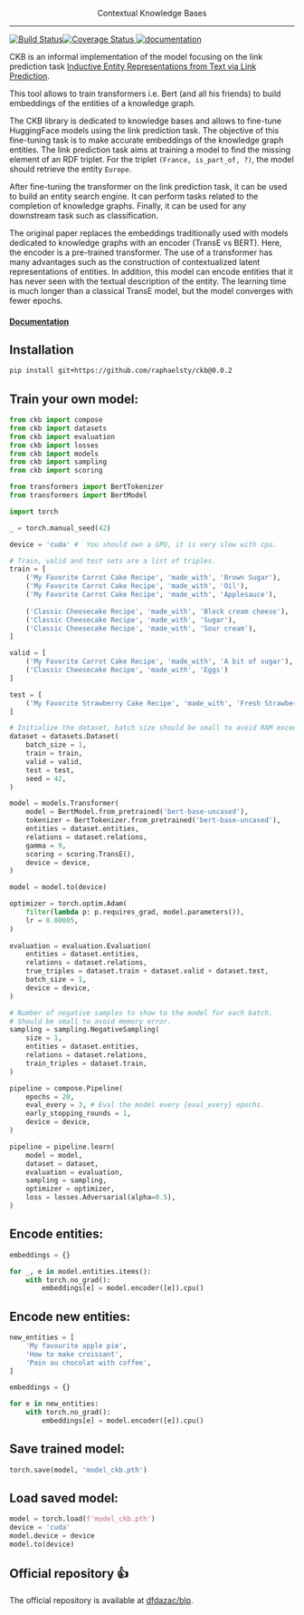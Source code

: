 <p align=center>Contextual Knowledge Bases</p>

---

[![Build Status](https://travis-ci.com/raphaelsty/ckb.svg?branch=main)](https://travis-ci.com/raphaelsty/ckb)[![Coverage Status](https://coveralls.io/repos/github/raphaelsty/ckb/badge.svg?branch=main)](https://coveralls.io/github/raphaelsty/ckb?branch=main)<a href="https://raphaelsty.github.io/ckb/">
<img src="https://img.shields.io/website?label=docs&style=flat-square&url=https%3A%2F%2Fraphaelsty.github.io/ckb/%2F" alt="documentation">
</a>

CKB is an informal implementation of the model focusing on the link prediction task [Inductive Entity Representations from Text via Link Prediction](https://arxiv.org/abs/2010.03496). 

This tool allows to train transformers i.e. Bert (and all his friends) to build embeddings of the entities of a knowledge graph. 

The CKB library is dedicated to knowledge bases and allows to fine-tune HuggingFace models using the link prediction task. The objective of this fine-tuning task is to make accurate embeddings of the knowledge graph entities. The link prediction task aims at training a model to find the missing element of an RDF triplet. For the triplet `(France, is_part_of, ?)`, the model should retrieve the entity `Europe`.

After fine-tuning the transformer on the link prediction task, it can be used to build an entity search engine. It can perform tasks related to the completion of knowledge graphs. Finally, it can be used for any downstream task such as classification.

The original paper replaces the embeddings traditionally used with models dedicated to knowledge graphs with an encoder (TransE vs BERT). Here, the encoder is a pre-trained transformer. The use of a transformer has many advantages such as the construction of contextualized latent representations of entities. In addition, this model can encode entities that it has never seen with the textual description of the entity. The learning time is much longer than a classical TransE model, but the model converges with fewer epochs.

#### [Documentation](https://raphaelsty.github.io/ckb/)

## Installation

```sh
pip install git+https://github.com/raphaelsty/ckb@0.0.2
```

## Train your own model:

```python
from ckb import compose
from ckb import datasets
from ckb import evaluation
from ckb import losses
from ckb import models
from ckb import sampling
from ckb import scoring

from transformers import BertTokenizer
from transformers import BertModel

import torch

_ = torch.manual_seed(42)

device = 'cuda' #  You should own a GPU, it is very slow with cpu.

# Train, valid and test sets are a list of triples.
train = [
    ('My Favorite Carrot Cake Recipe', 'made_with', 'Brown Sugar'),
    ('My Favorite Carrot Cake Recipe', 'made_with', 'Oil'),
    ('My Favorite Carrot Cake Recipe', 'made_with', 'Applesauce'),
    
    ('Classic Cheesecake Recipe', 'made_with', 'Block cream cheese'),
    ('Classic Cheesecake Recipe', 'made_with', 'Sugar'),
    ('Classic Cheesecake Recipe', 'made_with', 'Sour cream'),
]

valid = [
    ('My Favorite Carrot Cake Recipe', 'made_with', 'A bit of sugar'), 
    ('Classic Cheesecake Recipe', 'made_with', 'Eggs')
]

test = [
    ('My Favorite Strawberry Cake Recipe', 'made_with', 'Fresh Strawberry')
]

# Initialize the dataset, batch size should be small to avoid RAM exceed. 
dataset = datasets.Dataset(
    batch_size = 1,
    train = train,
    valid = valid,
    test = test,
    seed = 42,
)

model = models.Transformer(
    model = BertModel.from_pretrained('bert-base-uncased'),
    tokenizer = BertTokenizer.from_pretrained('bert-base-uncased'),
    entities = dataset.entities,
    relations = dataset.relations,
    gamma = 9,
    scoring = scoring.TransE(),
    device = device,
)

model = model.to(device)

optimizer = torch.optim.Adam(
    filter(lambda p: p.requires_grad, model.parameters()),
    lr = 0.00005,
)
    
evaluation = evaluation.Evaluation(
    entities = dataset.entities,
    relations = dataset.relations,
    true_triples = dataset.train + dataset.valid + dataset.test,
    batch_size = 1,
    device = device,
)

# Number of negative samples to show to the model for each batch.
# Should be small to avoid memory error.
sampling = sampling.NegativeSampling(
    size = 1,
    entities = dataset.entities,
    relations = dataset.relations,
    train_triples = dataset.train,
)

pipeline = compose.Pipeline(
    epochs = 20,
    eval_every = 3, # Eval the model every {eval_every} epochs.
    early_stopping_rounds = 1, 
    device = device,
)

pipeline = pipeline.learn(
    model = model,
    dataset = dataset,
    evaluation = evaluation,
    sampling = sampling,
    optimizer = optimizer,
    loss = losses.Adversarial(alpha=0.5),
)
```

## Encode entities:

```python
embeddings = {}

for _, e in model.entities.items():
    with torch.no_grad():
        embeddings[e] = model.encoder([e]).cpu()
```


## Encode new entities:

```python
new_entities = [
    'My favourite apple pie',
    'How to make croissant',
    'Pain au chocolat with coffee',
]

embeddings = {}

for e in new_entities:
    with torch.no_grad():
        embeddings[e] = model.encoder([e]).cpu()
```

## Save trained model:

```python
torch.save(model, 'model_ckb.pth')
```

## Load saved model:

```python
model = torch.load(f'model_ckb.pth')
device = 'cuda'
model.device = device 
model.to(device)
```

## Official repository 👍

The official repository is available at [dfdazac/blp](https://github.com/dfdazac/blp). 